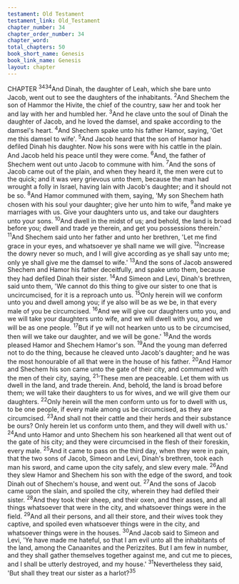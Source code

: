 ```yaml
---
testament: Old Testament
testament_link: Old_Testament
chapter_number: 34
chapter_order_number: 34
chapter_word: 
total_chapters: 50
book_short_name: Genesis
book_link_name: Genesis
layout: chapter
---
```


CHAPTER <sup>34</sup><sup>34</sup>And Dinah, the daughter of Leah, which she bare unto Jacob, went out to see
the daughters of the inhabitants. <sup>2</sup>And Shechem the son of Hammor the Hivite, the
chief of the country, saw her and took her and lay with her and humbled her. <sup>3</sup>And he
clave unto the soul of Dinah the daughter of Jacob, and he loved the damsel, and spake
according to the damsel's heart. <sup>4</sup>And Shechem spake unto his father Hamor, saying,
'Get me this damsel to wife'. <sup>5</sup>And Jacob heard that the son of Hamor had defiled Dinah
his daughter. Now his sons were with his cattle in the plain. And Jacob held his peace
until they were come. <sup>6</sup>And, the father of Shechem went out unto Jacob to commune
with him. <sup>7</sup>And the sons of Jacob came out of the plain, and when they heard it, the
men were cut to the quick; and it was very grievous unto them, because the man had
wrought a folly in Israel, having lain with Jacob's daughter; and it should not be so.
<sup>8</sup>And Hamor communed with them, saying, 'My son Shechem hath chosen with his soul
your daughter; give her unto him to wife, <sup>9</sup>and make ye marriages with us. Give your
daughters unto us, and take our daughters unto your sons. <sup>10</sup>And dwell in the midst of
us; and behold, the land is broad before you; dwell and trade ye therein, and get you
possessions therein.' <sup>11</sup>And Shechem said unto her father and unto her brethren, 'Let
me find grace in your eyes, and whatsoever ye shall name we will give. <sup>12</sup>Increase the
dowry never so much, and I will give according as ye shall say unto me; only ye shall
give me the damsel to wife.' <sup>13</sup>And the sons of Jacob answered Shechem and Hamor his
father deceitfully, and spake unto them, because they had defiled Dinah their sister.
<sup>14</sup>And Simeon and Levi, Dinah's brethren, said unto them, 'We cannot do this thing to
give our sister to one that is uncircumcised, for it is a reproach unto us. <sup>15</sup>Only herein
will we conform unto you and dwell among you; if ye also will be as we be, in that every
male of you be circumcised. <sup>16</sup>And we will give our daughters unto you, and we will take
your daughters unto wife, and we will dwell with you, and we will be as one people.
<sup>17</sup>But if ye will not hearken unto us to be circumcised, then will we take our daughter,
and we will be gone.'  <sup>18</sup>And the words pleased Hamor and Shechem Hamor's son.
<sup>19</sup>And the young man deferred not to do the thing, because he cleaved unto Jacob's
daughter; and he was the most honourable of all that were in the house of his father.
<sup>20</sup>And Hamor and Shechem his son came unto the gate of their city, and communed
with the men of their city, saying, <sup>21</sup>'These men are peaceable. Let them with us dwell
in the land, and trade therein. And, behold, the land is broad before them; we will take
their daughters to us for wives, and we will give them our daughters. <sup>22</sup>Only herein will
the men conform unto us for to dwell with us, to be one people, if every male among us
be circumcised, as they are circumcised. <sup>23</sup>And shall not their cattle and their herds
and their substance be ours?  Only herein let us conform unto them, and they will
dwell with us.' <sup>24</sup>And unto Hamor and unto Shechem his son hearkened all that went
out of the gate of his city; and they were circumcised in the flesh of their foreskin, every
male. <sup>25</sup>And it came to pass on the third day, when they were in pain, that the two sons
of Jacob, Simeon and Levi, Dinah's brethren, took each man his sword, and came upon
the city safely, and slew every male. <sup>26</sup>And they slew Hamor and Shechem his son with
the edge of the sword, and took Dinah out of Shechem's house, and went out. <sup>27</sup>And
the sons of Jacob came upon the slain, and spoiled the city, wherein they had defiled
their sister. <sup>28</sup>And they took their sheep, and their oxen, and their asses, and all things
whatsoever that were in the city, and whatsoever things were in the field. <sup>29</sup>And all their
persons,  and  all  their  store,  and  their  wives  took  they  captive,  and  spoiled  even
whatsoever things were in the city, and whatsoever things were in the houses. <sup>30</sup>And
Jacob said to Simeon and Levi, 'Ye have made me hateful, so that I am evil unto all the
inhabitants of the land, among the Canaanites and the Perizzites. But I am few in
number, and they shall gather themselves together against me, and cut me to pieces,
and I shall be utterly destroyed, and my house.'  <sup>31</sup>Nevertheless they said, 'But shall
they treat our sister as a harlot?<sup>35</sup>